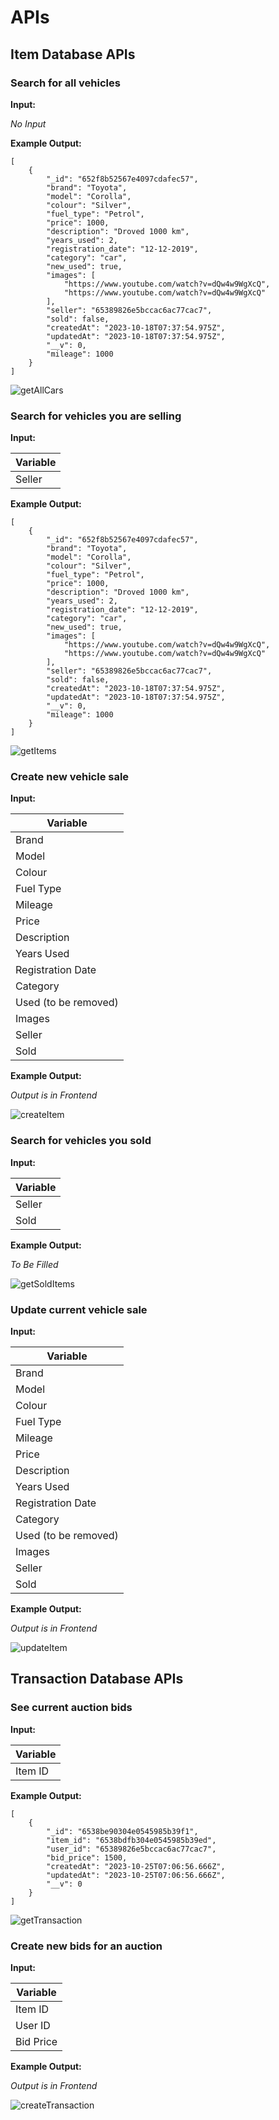 # APIs

## Item Database APIs

### Search for all vehicles

**Input:**

*No Input*

**Example Output:**

```
[
    {
        "_id": "652f8b52567e4097cdafec57",
        "brand": "Toyota",
        "model": "Corolla",
        "colour": "Silver",
        "fuel_type": "Petrol",
        "price": 1000,
        "description": "Droved 1000 km",
        "years_used": 2,
        "registration_date": "12-12-2019",
        "category": "car",
        "new_used": true,
        "images": [
            "https://www.youtube.com/watch?v=dQw4w9WgXcQ",
            "https://www.youtube.com/watch?v=dQw4w9WgXcQ"
        ],
        "seller": "65389826e5bccac6ac77cac7",
        "sold": false,
        "createdAt": "2023-10-18T07:37:54.975Z",
        "updatedAt": "2023-10-18T07:37:54.975Z",
        "__v": 0,
        "mileage": 1000
    }
]

```

![getAllCars](/flowcharts/allcars.png)

### Search for vehicles you are selling

**Input:**

| Variable |
|----------|
|Seller|

**Example Output:**

```
[
    {
        "_id": "652f8b52567e4097cdafec57",
        "brand": "Toyota",
        "model": "Corolla",
        "colour": "Silver",
        "fuel_type": "Petrol",
        "price": 1000,
        "description": "Droved 1000 km",
        "years_used": 2,
        "registration_date": "12-12-2019",
        "category": "car",
        "new_used": true,
        "images": [
            "https://www.youtube.com/watch?v=dQw4w9WgXcQ",
            "https://www.youtube.com/watch?v=dQw4w9WgXcQ"
        ],
        "seller": "65389826e5bccac6ac77cac7",
        "sold": false,
        "createdAt": "2023-10-18T07:37:54.975Z",
        "updatedAt": "2023-10-18T07:37:54.975Z",
        "__v": 0,
        "mileage": 1000
    }
]
```

![getItems](/flowcharts/currentcars.png)

### Create new vehicle sale

**Input:**

| Variable |
|----------|
|Brand|
|Model|
|Colour|
|Fuel Type|
|Mileage|
|Price|
|Description|
|Years Used|
|Registration Date|
|Category|
|Used (to be removed)| 
|Images|
|Seller|
|Sold|

**Example Output:**

*Output is in Frontend*

![createItem](/flowcharts/createcar.png)

### Search for vehicles you sold

**Input:**

| Variable |
|----------|
|Seller|
|Sold|

**Example Output:**

*To Be Filled*

![getSoldItems](/flowcharts/pastcars.png)

### Update current vehicle sale

**Input:**

| Variable |
|----------|
|Brand|
|Model|
|Colour|
|Fuel Type|
|Mileage|
|Price|
|Description|
|Years Used|
|Registration Date|
|Category|
|Used (to be removed)| 
|Images|
|Seller|
|Sold|

**Example Output:**

*Output is in Frontend*

![updateItem](/flowcharts/updatecar.png)

## Transaction Database APIs

### See current auction bids

**Input:**

| Variable |
|----------|
|Item ID|

**Example Output:**

```
[
    {
        "_id": "6538be90304e0545985b39f1",
        "item_id": "6538bdfb304e0545985b39ed",
        "user_id": "65389826e5bccac6ac77cac7",
        "bid_price": 1500,
        "createdAt": "2023-10-25T07:06:56.666Z",
        "updatedAt": "2023-10-25T07:06:56.666Z",
        "__v": 0
    }
]
```

![getTransaction](/flowcharts/thetransaction.png)

### Create new bids for an auction

**Input:**

| Variable |
|----------|
|Item ID|
|User ID|
|Bid Price|

**Example Output:**

*Output is in Frontend*

![createTransaction](/flowcharts/createtransaction.png)